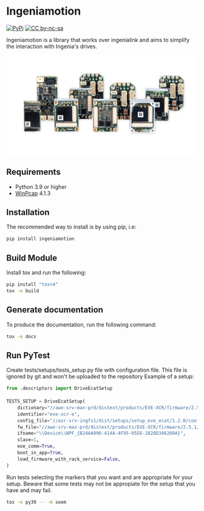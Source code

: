 Ingeniamotion
=============

[![PyPi](https://img.shields.io/pypi/v/ingeniamotion.svg)](https://pypi.python.org/pypi/ingeniamotion)
[![CC by-nc-sa](https://img.shields.io/badge/License-CC%20BY--NC--ND%204.0-lightgrey.svg)](https://creativecommons.org/licenses/by-nc-nd/4.0/)

Ingeniamotion is a library that works over ingenialink and aims to simplify the interaction with Ingenia's drives.

[![Ingenia Servodrives](https://github.com/ingeniamc/ingenialink-python/blob/master/docs/_static/images/main_image.png?raw=true)](http://www.ingeniamc.com)

Requirements
------------

* Python 3.9 or higher
* [WinPcap](https://www.winpcap.org/install/) 4.1.3

Installation
------------

The recommended way to install is by using pip, i.e:
```bash
pip install ingeniamotion
```

Build Module
------------

Install tox and run the following:
```bash
pip install "tox>4"
tox -e build
```

Generate documentation
----------------------

To produce the documentation, run the following command:
```bash
tox -e docs
```

Run PyTest
----------

Create tests/setups/tests_setup.py file with configuration file.
This file is ignored by git and won't be uploaded to the repository
Example of a setup:

```python
from .descriptors import DriveEcatSetup

TESTS_SETUP = DriveEcatSetup(
    dictionary="//awe-srv-max-prd/distext/products/EVE-XCR/firmware/2.5.1/eve-xcr-e_eoe_2.5.1.xdf",
    identifier="eve-xcr-e",
    config_file="//azr-srv-ingfs1/dist/setups/setup_eve_ecat/1.2.0/config.xml",
    fw_file="//awe-srv-max-prd/distext/products/EVE-XCR/firmware/2.5.1/eve-xcr-e_2.5.1.sfu",
    ifname="\\Device\\NPF_{B24AA996-414A-4F95-95E6-2828D346209A}",
    slave=1,
    eoe_comm=True,
    boot_in_app=True,
    load_firmware_with_rack_service=False,
)
```

Run tests selecting the markers that you want and are appropriate for your setup.
Beware that some tests may not be appropiate for the setup that you have and may fail.

```bash
tox -e py39 -- -m soem
```